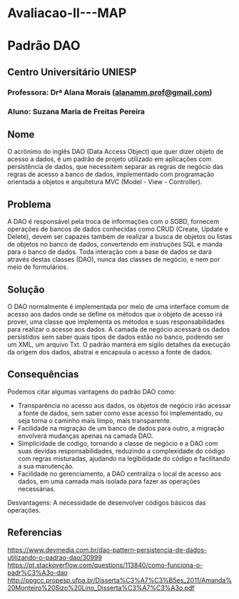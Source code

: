 # Avaliacao-II---MAP

# Padrão DAO

## Centro Universitário UNIESP

### Professora: Drª Alana Morais ([alanamm.prof@gmail.com](mailto:alanamm.prof@gmail.com))

### Aluno: Suzana Maria de Freitas Pereira

## Nome
O acrônimo do inglês DAO (Data Access Object) que quer dizer objeto de acesso a dados, é um padrão de projeto utilizado em aplicações com persistência de dados, que necessitem separar as regras de negócio das regras de acesso a banco de dados, implementado com programação orientada a objetos e arquitetura MVC (Model - View - Controller). 

## Problema
A DAO é responsável pela troca de informações com o SGBD, fornecem operações de bancos de dados conhecidas como CRUD (Create, Update e Delete), devem ser capazes também de realizar a busca de objetos ou listas de objetos no banco de dados, convertendo em instruções SQL e manda para o banco de dados. Toda interação com a base de dados se dará através destas classes (DAO), nunca das classes de negócio, e nem por meio de formulários. 

## Solução
O DAO normalmente é implementada por meio de uma interface comum de acesso aos dados onde se define os métodos que o objeto de acesso irá prover, uma classe que implementa os métodos e suas responsabilidades para realizar o acesso aos dados. A camada de negócio acessará os dados persistidos sem saber quais tipos de dados estão no banco, podendo ser um XML, um arquivo Txt. O padrão manterá em sigilo detalhes da execução da origem dos dados, abstrai e encapsula o acesso a fonte de dados.

## Consequências
 Podemos citar algumas vantagens do padrão DAO como:
- Transparência no acesso aos dados, os objetos de negócio irão acessar a fonte de dados, sem saber como esse acesso foi implementado, ou seja torna o caminho mais limpo, mais transparente.
- Facilidade na migração de um banco de dados para outro, a migração envolverá mudanças apenas na camada DAO.
- Simplicidade de código, tornando a classe de negócio e a DAO com suas devidas responsabilidades, reduzindo a complexidade do código com regras misturadas, ajudando na legibilidade do código e facilitando a sua manutenção.
- Facilidade no gerenciamento, a DAO centraliza o local de acesso aos dados, em uma camada mais isolada para fazer as operações necessárias.

Desvantagens:
A necessidade de desenvolver códigos básicos das operações.

## Referencias

https://www.devmedia.com.br/dao-pattern-persistencia-de-dados-utilizando-o-padrao-dao/30999
https://pt.stackoverflow.com/questions/113840/como-funciona-o-padr%C3%A3o-dao
http://ppgcc.propesp.ufpa.br/Disserta%C3%A7%C3%B5es_2011/Amanda%20Monteiro%20Sizo%20Lino_Disserta%C3%A7%C3%A3o.pdf
